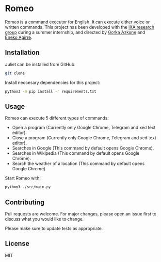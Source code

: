 # Romeo

Romeo is a command executor for English. It can execute either voice or written commands. This project has been developed with the [IXA research group](http://ixa.si.ehu.es/) during a summer internship, and directed by [Gorka Azkune](https://gazkune.github.io/) and [Eneko Agirre](https://eagirre.github.io/).

## Installation

Juliet can be installed from GitHub:

```bash
git clone 
```
Install neccesary dependencies for this project:

```bash
python3 -m pip install -r requirements.txt
```

## Usage

Romeo can execute 5 different types of commands:

- Open a program (Currently only Google Chrome, Telegram and xed text editor).
- Close a program (Currently only Google Chrome, Telegram and xed text editor).
- Searches in Google (This command by default opens Google Chrome).
- Searches in Wikipedia (This command by default opens Google Chrome).
- Search the weather of a location (This command by default opens Google Chrome).

Start Romeo with:
```bash
python3 ./src/main.py
```

## Contributing

Pull requests are welcome. For major changes, please open an issue first to discuss what you would like to change.

Please make sure to update tests as appropriate.

## License
MIT
